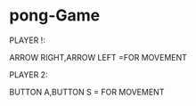 # pong-Game
PLAYER !:

ARROW RIGHT,ARROW LEFT =FOR MOVEMENT

PLAYER 2:

BUTTON A,BUTTON S = FOR MOVEMENT


